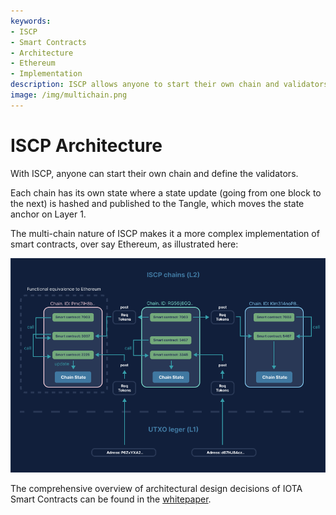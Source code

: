 ```yaml
---
keywords:
- ISCP
- Smart Contracts
- Architecture
- Ethereum
- Implementation
description: ISCP allows anyone to start their own chain and validators. Link to full technical description of the ISCP architecture  
image: /img/multichain.png
---
```

# ISCP Architecture

With ISCP, anyone can start their own chain and define the validators.

Each chain has its own state where a state update (going from one block to the next) is hashed and published to the Tangle, which moves the state anchor on Layer 1.

The multi-chain nature of ISCP makes it a more complex implementation of smart contracts, over say Ethereum, as illustrated here:

![ISCP multichain architecture](../../../static/img/multichain.png)

The comprehensive overview of architectural design decisions of IOTA Smart Contracts can be found in the
[whitepaper](https://github.com/iotaledger/wasp/raw/develop/documentation/ISC_WP_Nov_10_2021.pdf).
